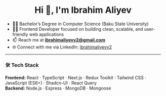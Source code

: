 <h1 align="center">Hi 👋, I'm Ibrahim Aliyev</h1>

- 👨‍🎓 Bachelor’s Degree in Computer Science (Baku State University)  
- 👨‍💻 Frontend Developer focused on building clean, scalable, and user-friendly web applications  
- 📫 Reach me at **ibrahimaliyevv2@gmail.com**
- 🌐 Connect with me via LinkedIn: [ibrahimaliyevv2](https://linkedin.com/in/ibrahimaliyevv2)

---

### 🛠️ Tech Stack
**Frontend:** React · TypeScript · Next.js · Redux Toolkit · Tailwind CSS · JavaScript (ES6+) · Shadcn-UI · React Query  
**Backend:** Node.js · Express · MongoDB · Mongoose
